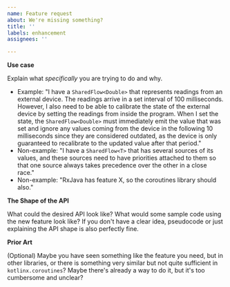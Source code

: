 ```yaml
---
name: Feature request
about: We're missing something?
title: ''
labels: enhancement
assignees: ''

---
```


<!--
**Double-check**

* Maybe this feature is already here?
  - Did you check the latest version of the library?
  - Maybe it's in a form you didn't expect? Consider asking on [StackOverflow](https://stackoverflow.com/) or the [Kotlin Slack](https://surveys.jetbrains.com/s3/kotlin-slack-sign-up). The community will likely come up with some code that solves your need, and faster than it would take us to answer the issue!
* Do you actually *need* this feature? Maybe restructuring your code would neatly eliminate the problem the feature would be solving.
* Is the coroutines library the best place for this feature? Maybe it would be better suited for some third-party library?
-->

**Use case**

Explain what *specifically* you are trying to do and why.
- Example: "I have a `SharedFlow<Double>` that represents readings from an external device. The readings arrive in a set interval of 100 milliseconds. However, I also need to be able to calibrate the state of the external device by setting the readings from inside the program. When I set the state, the `SharedFlow<Double>` must immediately emit the value that was set and ignore any values coming from the device in the following 10 milliseconds since they are considered outdated, as the device is only guaranteed to recalibrate to the updated value after that period."
- Non-example: "I have a `SharedFlow<T>` that has several sources of its values, and these sources need to have priorities attached to them so that one source always takes precedence over the other in a close race."
- Non-example: "RxJava has feature X, so the coroutines library should also."

**The Shape of the API**

What could the desired API look like? What would some sample code using the new feature look like? If you don't have a clear idea, pseudocode or just explaining the API shape is also perfectly fine.

**Prior Art**

(Optional) Maybe you have seen something like the feature you need, but in other libraries, or there is something very similar but not quite sufficient in `kotlinx.coroutines`? Maybe there's already a way to do it, but it's too cumbersome and unclear?
